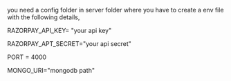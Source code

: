 you need a config folder in server folder where you have to create a env file with the following details,

RAZORPAY_API_KEY= "your api key"

RAZORPAY_APT_SECRET="your api secret"

PORT = 4000 

MONGO_URI="mongodb path"
